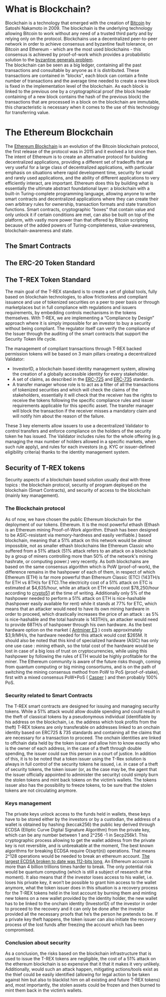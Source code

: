 # What is Blockchain?

Blockchain is a technology that emerged with the creation of [Bitcoin](https://bitcoin.org/bitcoin.pdf) by Satoshi Nakamoto in 2009. 
The blockchain is the underlying technology allowing Bitcoin to work without any need of a trusted third party and by relying only on the 
protocol. Blockchains use a decentralized peer-to-peer network in order to achieve consensus and byzantine fault tolerance, on Bitcoin and Ethereum -
which are the most used blockchains - this consensus is achieved by proof-of-work which provides a probabilistic solution to the [byzantine 
generals problem](https://en.wikipedia.org/wiki/Byzantine_fault). <br>
The blockchain can be seen as a big ledger, containing all the past transactions and consultable by anyone as it is distributed. These transactions are
contained in "blocks", each block can contain a finite number of transactions and the average time needed to create a new block is fixed
in the implementation level of the blockchain. As each block is linked to the previous one by a cryptographical proof (the block header
containing of a new block contains the hash of the previous block) the transactions that are processed in a block on the blockchain are immutable, this
characteristic is necessary when it comes to the use of this technology for transferring value. 

# The Ethereum Blockchain

The [Ethereum Blockchain](https://github.com/ethereum/wiki/wiki/White-Paper) is an evolution of the Bitcoin blockchain protocol, the 
first release of the protocol was in 2015 and it evolved a lot since then. The intent of Ethereum is to create an alternative protocol 
for building decentralized applications, providing a different set of tradeoffs that are very useful for a large class of 
decentralized applications, with particular emphasis on situations where rapid development time, security for small and rarely used applications, 
and the ability of different applications to very efficiently interact, are important. Ethereum does this by building what is essentially 
the ultimate abstract foundational layer: a blockchain with a built-in Turing-complete programming language, allowing anyone to write smart
contracts and decentralized applications where they can create their own arbitrary rules for ownership, transaction formats and state 
transition functions. Smart contracts, cryptographic "boxes" that contain value and only unlock it if certain 
conditions are met, can also be built on top of the platform, with vastly more power than that offered by Bitcoin scripting because of the 
added powers of Turing-completeness, value-awareness, blockchain-awareness and state.

## The Smart Contracts



## The ERC-20 Token Standard



## The T-REX Token Standard

The main goal of the T-REX standard is to create a set of global tools, fully based on blockchain technologies, to allow frictionless and 
compliant issuance and use of tokenized securities on a peer to peer basis or through marketplaces but in full compliance with regulations 
and issuers requirements, by embedding controls mechanisms in the tokens themselves. With T-REX, we are implementing a “Compliance by 
Design” approach where it is simply impossible for an investor to buy a security without being compliant. The regulator itself can verify 
the compliance of the Issuer through the auditing of the smart contracts that support the Security Token life cycle.

The management of compliant transactions through T-REX backed permission tokens will be based on 3 main pillars creating a decentralized 
Validator: 

- InvestorID, a blockchain based identity management system, allowing the creation of a globally accessible identity for every stakeholder. 
- A set of claims, as described in the [ERC-725](https://github.com/ethereum/EIPs/issues/725) and 
[ERC-735](https://github.com/ethereum/EIPs/issues/735) standards.
- A transfer manager whose role is to act as a filter of all the transactions of tokenized securities and which will check the 
claims of the stakeholders, essentially it will check that the receiver has the rights to receive the tokens following the specific 
compliance rules and issuer requirements applicable for this specific asset. The transfer manager will block the transaction if the 
receiver misses a mandatory claim and will notify him about the reason of the failure. 

These 3 key elements allow issuers to use a decentralized Validator to control transfers and enforce compliance on the holders of the 
security token he has issued. The Validator includes rules for the whole offering (e.g. managing the max number of holders allowed in a 
specific markets, when such rule apply), and rules for each investors (e.g. KYC or issuer-defined eligibility criteria) thanks to the 
identity management system.

## Security of T-REX tokens

Security aspects of a blockchain based solution usually deal with three topics : the blockchain protocol, security of program deployed 
on the blockchain (Smart Contracts), and security of access to the blockchain (mainly key management).

### The Blockchain protocol

As of now, we have chosen the public Ethereum blockchain for the deployment of our tokens. Ethereum. It is the most powerful ethash (Ethash 
is an Ethereum mining Proof-of-Work algorithm. Ethash has been designed to be ASIC-resistant via memory-hardness and easily verifiable.) based 
blockchain, meaning that a 51% attack on this network would be almost impossible, not as smaller ethash blockchains like Ethereum Classic 
who suffered from a 51% attack (51% attack refers to an attack on a blockchain by a group of miners controlling more than 50% of the network's 
mining hashrate, or computing power.) very recently. As both blockchains are based on the same consensus algorithm which is PoW (proof-of-work),
the difference remains in the hashpower of each of them, in respect of which Ethereum (ETH) is far more powerful than Ethereum Classic 
(ETC) (143TH/s for ETH vs 8TH/s for ETC).The electricity cost of a 51% attack on ETC is estimated at $4,635/hour, while an attack on ETH 
would cost $78,250/hour according to [crypto51](https://www.crypto51.app/) at the time of writing. 
Additionally only 5% of the hashpower needed to perform a 51% attack on ETH is nice-hashable
(hashpower easily available for rent) while it stands at 77% for ETC, which means that an attacker would need to have its own mining 
hardware in order to proceed, which drastically increases the price of an attack : as 5% is nice-hashable and the total hashrate is 
143TH/s, an attacker would need to provide 68TH/s of hashpower through his own hardware. As the best hardware option on the market ( [Antminer E3](https://www.antminerdistribution.com/antminer-e3/) ) costs 
approximately $3,9/MH/s, the hardware needed for this attack would cost $265M. It should also be noted that this kind of specialized 
hardware (ASIC) has only one use case : mining ethash, so the total cost of the hardware would be lost in case of a big loss of trust on 
cryptocurrencies, while using this hashpower by following the rules of ETH would be highly profitable for the miner. 
The Ethereum community is aware of the future risks though, coming from quantum computing or big mining consortiums, and is on 
the path of switching the mining consensus method from PoW to PoS (proof-of-stake), first with a mixed consensus PoW+PoS ( [Casper](https://github.com/ethereum/casper) ) 
and then probably 100% PoS. 

### Security related to Smart Contracts

The T-REX smart contracts are designed for issuing and managing security tokens. While a 51% attack would allow double spending and could 
result in the theft of classical tokens by a pseudonymous individual (identifiable by his address on the blockchain, i.e. the address which
took profits from the theft) T-REX tokens are only transferable on addresses linked to an onchain identity based on ERC725 & 735 standards 
and containing all the claims that are necessary for a transaction to proceed. The onchain identities are linked to offchain data held by 
the token issuer and allow him to know exactly who is the owner of each address, in the case of a theft through double spending, the issuer
could sue this person in a court of justice. In addition of this, it is to be noted that a token issuer using the T-Rex solution is 
always in full control of the security tokens he issued, i.e. in case of a theft of security tokens, the token issuer (or, as the case may 
be, the agent that the issuer officially appointed to administer the security) could simply burn the stolen tokens and mint back tokens on 
the victim’s wallets. The tokens issuer also has the possibility to freeze tokens, to be sure that the stolen tokens are not circulating 
anymore.

### Keys management

The private keys unlock access to the funds held in wallets, these keys have to be stored either by the investors or by a custodian, the 
address of a wallet is obtained by hashing (keccak256) the public key derived through ECDSA (Elliptic Curve Digital Signature Algorithm) 
from the private key, which can be any number between 1 and 2^256 -1 in Secp256k1. 
This cryptographic process allowing to get the wallet address from the private key is not reversible, and is unbreakable at the moment, 
The best known algorithms for breaking ECDSA require O(sqrt(n)) operations. That means 2^128 operations would be needed to break an ethereum
account. [The largest ECDSA broken to date was 112-bits long](https://lacal.epfl.ch/articles/112bit_prime/), An Ethereum account is more than 4 billion trillions times harder to break. 
The only potential risk would be quantum computing (which is still a subject of research at the moment). It also means that if the investor
loses access to his wallet, i.e. loses his private key, it won’t be possible to grant him access to the wallet anymore, what the token 
issuer does in this situation is a recovery process for the T-REX tokens held in the lost account by burning them and minting new tokens 
on a new wallet provided by the identity holder, the new wallet has to be linked to the onchain identity (InvestorID) of the investor in order to 
proceed to the recovery and it can only be done after the investor provided all the necessary proofs that he’s the person he pretends to be. 
If a private key theft happens, the token issuer can also initiate the recovery process of the lost funds after freezing the account which 
has been compromised.

### Conclusion about security

As a conclusion, the risks based on the blockchain infrastructure that is used to issue the T-REX tokens are negligible, the cost 
of a 51% attack on the ethereum blockchain is so expensive that it that it makes it very unlikely. Additionally, would such an attack 
happen, mitigating actions/tools exist as the thief could be easily identified (allowing for legal action to be taken against him but also 
to blacklist him on all existing and future T-REX tokens) and, most importantly, the stolen assets could be frozen and then burned to mint 
them back in the victim’s wallets.
